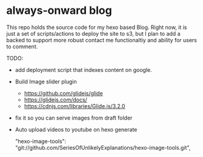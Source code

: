 # always-onward blog

This repo holds the source code for my hexo based Blog. Right now, it is just a set of scripts/actions to deploy the site to s3,
but I plan to add a backed to support more robust contact me functionaltiy and ability for users to comment.

TODO:
- add deployment script that indexes content on google.
- Build Image slider plugin
  - https://github.com/glidejs/glide
  - https://glidejs.com/docs/
  - https://cdnjs.com/libraries/Glide.js/3.2.0
- fix it so you can serve images from draft folder
- Auto upload videos to youtube on hexo generate


    "hexo-image-tools": "git://github.com/SeriesOfUnlikelyExplanations/hexo-image-tools.git",

